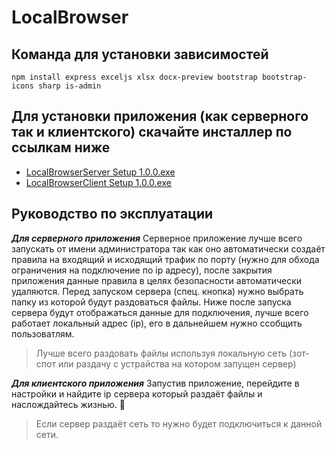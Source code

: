 # LocalBrowser

## Команда для установки зависимостей
```
npm install express exceljs xlsx docx-preview bootstrap bootstrap-icons sharp is-admin
```
## Для установки приложения (как серверного так и клиентского) скачайте инсталлер по ссылкам ниже
- [LocalBrowserServer Setup 1.0.0.exe](https://disk.yandex.ru/d/vOkU51-zJnZifA)
- [LocalBrowserClient Setup 1.0.0.exe](https://disk.yandex.ru/d/QSK8-OCB8QfURg)

## Руководство по эксплуатации

***Для серверного приложения***
Серверное приложение лучше всего запускать от имени администратора так как оно автоматически создаёт правила на входящий и исходящий трафик по порту (нужно для обхода ограничения на подключение по ip адресу), после закрытия приложения данные правила в целях безопасности автоматически удаляются. Перед запуском сервера (спец. кнопка) нужно выбрать папку из которой будут раздоваться файлы. Ниже после запуска сервера будут отображаться данные для подключения, лучше всего работает локальный адрес (ip), его в дальнейшем нужно ссобщить пользоватлям.

> Лучше всего раздовать файлы используя локальную сеть (зот-спот или раздачу с устрайства на котором запущен сервер)

***Для клиентского приложения***
Запустив приложение, перейдите в настройки и найдите ip сервера который раздаёт файлы и наслождайтесь жизнью. 🙂

> Если сервер раздаёт сеть то нужно будет подключиться к данной сети.